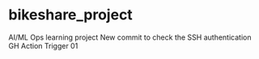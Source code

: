 # bikeshare_project
AI/ML Ops learning project 
New commit to check the SSH authentication
GH Action Trigger 01
